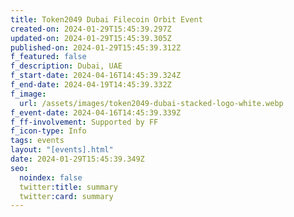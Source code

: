 ```yaml
---
title: Token2049 Dubai Filecoin Orbit Event
created-on: 2024-01-29T15:45:39.297Z
updated-on: 2024-01-29T15:45:39.305Z
published-on: 2024-01-29T15:45:39.312Z
f_featured: false
f_description: Dubai, UAE
f_start-date: 2024-04-16T14:45:39.324Z
f_end-date: 2024-04-19T14:45:39.332Z
f_image:
  url: /assets/images/token2049-dubai-stacked-logo-white.webp
f_event-date: 2024-04-16T14:45:39.339Z
f_ff-involvement: Supported by FF
f_icon-type: Info
tags: events
layout: "[events].html"
date: 2024-01-29T15:45:39.349Z
seo:
  noindex: false
  twitter:title: summary
  twitter:card: summary
---
```

